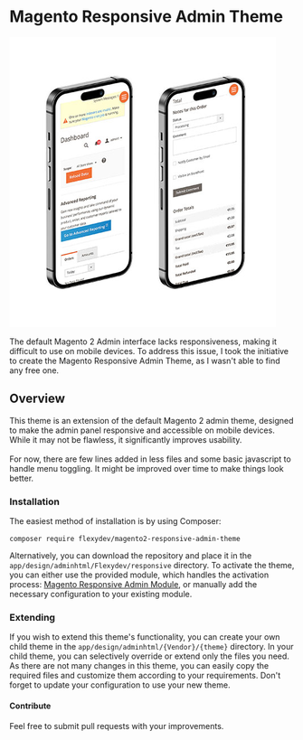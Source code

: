 # Magento Responsive Admin Theme
![Mockup](.docs/mockup.jpg)

The default Magento 2 Admin interface lacks responsiveness, making it difficult to use on mobile devices. To address this issue, I took the initiative to create the Magento Responsive Admin Theme, as I wasn't able to find any free one.

## Overview
This theme is an extension of the default Magento 2 admin theme, designed to make the admin panel responsive and accessible on mobile devices. While it may not be flawless, it significantly improves usability.\
\
For now, there are few lines added in less files and some basic javascript to handle menu toggling. It might be improved over time to make things look better.

### Installation
The easiest method of installation is by using Composer:
```
composer require flexydev/magento2-responsive-admin-theme
```
Alternatively, you can download the repository and place it in the `app/design/adminhtml/Flexydev/responsive` directory. To activate the theme, you can either use the provided module, which handles the activation process: [Magento Responsive Admin Module](https://github.com/mzymela/magento2-responsive-admin-module), or manually add the necessary configuration to your existing module.

### Extending
If you wish to extend this theme's functionality, you can create your own child theme in the `app/design/adminhtml/{Vendor}/{theme}` directory. In your child theme, you can selectively override or extend only the files you need. As there are not many changes in this theme, you can easily copy the required files and customize them according to your requirements. Don't forget to update your configuration to use your new theme.

#### Contribute
Feel free to submit pull requests with your improvements.
